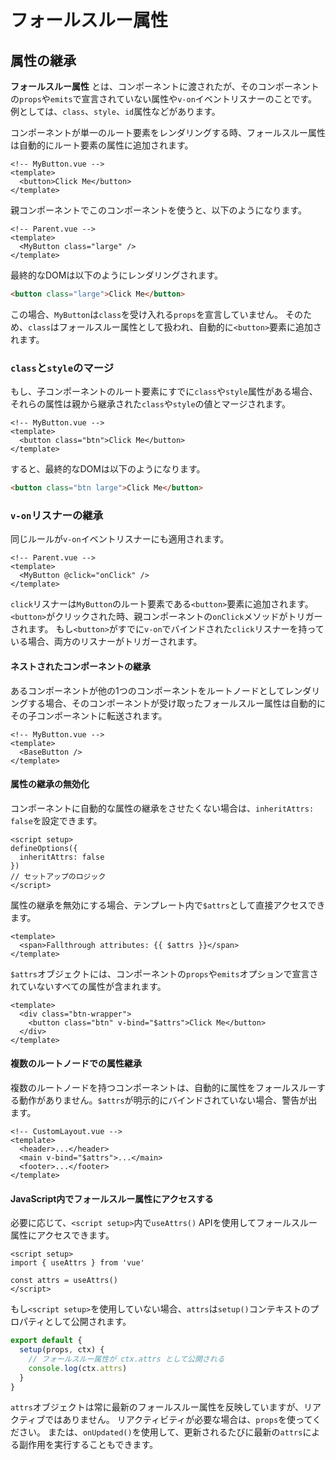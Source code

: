 # フォールスルー属性
## 属性の継承
__フォールスルー属性__ とは、コンポーネントに渡されたが、そのコンポーネントの`props`や`emits`で宣言されていない属性や`v-on`イベントリスナーのことです。
例としては、`class`、`style`、`id`属性などがあります。

コンポーネントが単一のルート要素をレンダリングする時、フォールスルー属性は自動的にルート要素の属性に追加されます。

```vue
<!-- MyButton.vue -->
<template>
  <button>Click Me</button>
</template>
```

親コンポーネントでこのコンポーネントを使うと、以下のようになります。

```vue
<!-- Parent.vue -->
<template>
  <MyButton class="large" />
</template>
```

最終的なDOMは以下のようにレンダリングされます。

```html
<button class="large">Click Me</button>
```

この場合、`MyButton`は`class`を受け入れる`props`を宣言していません。
そのため、`class`はフォールスルー属性として扱われ、自動的に`<button>`要素に追加されます。

### `class`と`style`のマージ
もし、子コンポーネントのルート要素にすでに`class`や`style`属性がある場合、それらの属性は親から継承された`class`や`style`の値とマージされます。

```vue
<!-- MyButton.vue -->
<template>
  <button class="btn">Click Me</button>
</template>
```

すると、最終的なDOMは以下のようになります。

```html
<button class="btn large">Click Me</button>
```
### `v-on`リスナーの継承

同じルールが`v-on`イベントリスナーにも適用されます。

```vue
<!-- Parent.vue -->
<template>
  <MyButton @click="onClick" />
</template>
```

`click`リスナーは`MyButton`のルート要素である`<button>`要素に追加されます。
`<button>`がクリックされた時、親コンポーネントの`onClick`メソッドがトリガーされます。
もし`<button>`がすでに`v-on`でバインドされた`click`リスナーを持っている場合、両方のリスナーがトリガーされます。

#### ネストされたコンポーネントの継承

あるコンポーネントが他の1つのコンポーネントをルートノードとしてレンダリングする場合、そのコンポーネントが受け取ったフォールスルー属性は自動的にその子コンポーネントに転送されます。

```vue
<!-- MyButton.vue -->
<template>
  <BaseButton />
</template>
```
#### 属性の継承の無効化

コンポーネントに自動的な属性の継承をさせたくない場合は、`inheritAttrs: false`を設定できます。

```vue
<script setup>
defineOptions({
  inheritAttrs: false
})
// セットアップのロジック
</script>
```

属性の継承を無効にする場合、テンプレート内で`$attrs`として直接アクセスできます。

```vue
<template>
  <span>Fallthrough attributes: {{ $attrs }}</span>
</template>
```

`$attrs`オブジェクトには、コンポーネントの`props`や`emits`オプションで宣言されていないすべての属性が含まれます。

```vue
<template>
  <div class="btn-wrapper">
    <button class="btn" v-bind="$attrs">Click Me</button>
  </div>
</template>
```

#### 複数のルートノードでの属性継承

複数のルートノードを持つコンポーネントは、自動的に属性をフォールスルーする動作がありません。`$attrs`が明示的にバインドされていない場合、警告が出ます。

```vue
<!-- CustomLayout.vue -->
<template>
  <header>...</header>
  <main v-bind="$attrs">...</main>
  <footer>...</footer>
</template>
```
#### JavaScript内でフォールスルー属性にアクセスする
必要に応じて、`<script setup>`内で`useAttrs()` APIを使用してフォールスルー属性にアクセスできます。

```vue
<script setup>
import { useAttrs } from 'vue'

const attrs = useAttrs()
</script>
```

もし`<script setup>`を使用していない場合、`attrs`は`setup()`コンテキストのプロパティとして公開されます。

```js
export default {
  setup(props, ctx) {
    // フォールスルー属性が ctx.attrs として公開される
    console.log(ctx.attrs)
  }
}
```

`attrs`オブジェクトは常に最新のフォールスルー属性を反映していますが、リアクティブではありません。
リアクティビティが必要な場合は、`props`を使ってください。
または、`onUpdated()`を使用して、更新されるたびに最新の`attrs`による副作用を実行することもできます。
